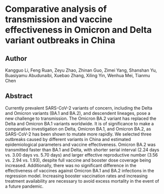 # Comparative analysis of transmission and vaccine effectiveness in Omicron and Delta variant outbreaks in China

## Author

Kangguo Li, Feng Ruan, Zeyu Zhao, Zhinan Guo, Zimei Yang, Shanshan Yu, Buasiyamu Abudunaibi, Xuebao Zhang, Xiling Yin, Wenhua Mei, Tianmu Chen

## Abstract

Currently prevalent SARS-CoV-2 variants of concern, including the Delta and Omicron variants (BA.1 and BA.2), and descendent lineages, pose a new challenge to transmission. The Omicron BA.2 variant has replaced the Delta and Omicron BA.1 variants worldwide. It is of significance to make a comparative investigation on Delta, Omicron BA.1, and Omicron BA.2, as SARS-CoV-2 has been shown to mutate more rapidly. We selected three outbreaks caused by different variants in China and estimated epidemiological parameters and vaccine effectiveness. Omicron BA.2 was transmitted faster than BA.1 and Delta, with shorter serial interval (2.24 days vs. 3.00 days vs. 5.70 days) and larger effective reproductive number (3.56 vs. 2.94 vs. 1.93), despite full vaccine and booster dose coverage being increased. Additionally, there was no significant difference in the effectiveness of vaccines against Omicron BA.1 and BA.2 infections in the regression model. Increasing booster vaccination rates and increasing treatment availability are necessary to avoid excess mortality in the event of a future pandemic.
